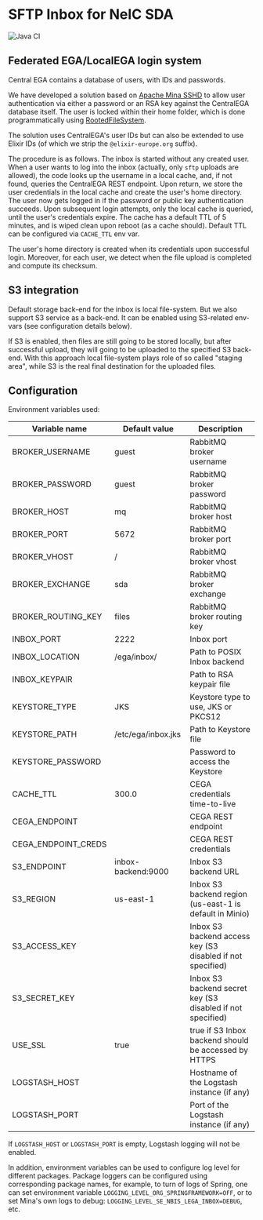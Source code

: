 # SFTP Inbox for NeIC SDA

![Java CI](https://github.com/neicnordic/sda-inbox-sftp/workflows/Java%20CI/badge.svg)

## Federated EGA/LocalEGA login system

Central EGA contains a database of users, with IDs and passwords.

We have developed a solution based on [Apache Mina SSHD](https://mina.apache.org/sshd-project/)
to allow user authentication via
either a password or an RSA key against the CentralEGA database
itself. The user is locked within their home folder, which is done programmatically using [RootedFileSystem](https://github.com/apache/mina-sshd/blob/master/sshd-core/src/main/java/org/apache/sshd/common/file/root/RootedFileSystem.java).

The solution uses CentralEGA's user IDs but can also be extended to
use Elixir IDs (of which we strip the ``@elixir-europe.org`` suffix).


The procedure is as follows. The inbox is started without any created
user. When a user wants to log into the inbox (actually, only ``sftp``
uploads are allowed), the code looks up the username in a local
cache, and, if not found, queries the CentralEGA REST endpoint. Upon
return, we store the user credentials in the local cache and create
the user's home directory. The user now gets logged in if the password
or public key authentication succeeds. Upon subsequent login attempts,
only the local cache is queried, until the user's credentials
expire. The cache has a default TTL of 5 minutes, and is wiped clean
upon reboot (as a cache should). Default TTL can be configured via ``CACHE_TTL`` env var.

The user's home directory is created when its credentials upon successful login.
Moreover, for each user, we detect when the file upload is completed and compute its
checksum. 

## S3 integration

Default storage back-end for the inbox is local file-system. But we also support S3 service as a back-end. It can be 
enabled using S3-related env-vars (see configuration details below).

If S3 is enabled, then files are still going to be stored locally, but after successful upload, they will going to be 
uploaded to the specified S3 back-end. With this approach local file-system plays role of so called "staging area", 
while S3 is the real final destination for the uploaded files.

## Configuration

Environment variables used:


| Variable name         | Default value     | Description                                                |
|-----------------------|-------------------|------------------------------------------------------------|
| BROKER_USERNAME       | guest             | RabbitMQ broker username                                   |
| BROKER_PASSWORD       | guest             | RabbitMQ broker password                                   |
| BROKER_HOST           | mq                | RabbitMQ broker host                                       |
| BROKER_PORT           | 5672              | RabbitMQ broker port                                       |
| BROKER_VHOST          | /                 | RabbitMQ broker vhost                                      |
| BROKER_EXCHANGE       | sda               | RabbitMQ broker exchange                                   |
| BROKER_ROUTING_KEY    | files             | RabbitMQ broker routing key                                |
| INBOX_PORT            | 2222              | Inbox port                                                 |
| INBOX_LOCATION        | /ega/inbox/       | Path to POSIX Inbox backend                                |
| INBOX_KEYPAIR         |                   | Path to RSA keypair file                                   |
| KEYSTORE_TYPE         | JKS               | Keystore type to use, JKS or PKCS12                        |
| KEYSTORE_PATH         | /etc/ega/inbox.jks | Path to Keystore file                                      |
| KEYSTORE_PASSWORD     |                   | Password to access the Keystore                            |
| CACHE_TTL             | 300.0             | CEGA credentials time-to-live                              |
| CEGA_ENDPOINT         |                   | CEGA REST endpoint                                         |
| CEGA_ENDPOINT_CREDS   |                   | CEGA REST credentials                                      |
| S3_ENDPOINT           | inbox-backend:9000 | Inbox S3 backend URL                                       |
| S3_REGION             | us-east-1         | Inbox S3 backend region (us-east-1 is default in Minio)    |
| S3_ACCESS_KEY         |                   | Inbox S3 backend access key (S3 disabled if not specified) |
| S3_SECRET_KEY         |                   | Inbox S3 backend secret key (S3 disabled if not specified) |
| USE_SSL               | true              | true if S3 Inbox backend should be accessed by HTTPS       |
| LOGSTASH_HOST         |                   | Hostname of the Logstash instance (if any)                 |
| LOGSTASH_PORT         |                   | Port of the Logstash instance (if any)                     |

If `LOGSTASH_HOST` or `LOGSTASH_PORT` is empty, Logstash logging will not be enabled.

In addition, environment variables can be used to configure log level for different packages. Package loggers can be configured using corresponding package names, for example, to turn of logs of Spring, one can set environment variable `LOGGING_LEVEL_ORG_SPRINGFRAMEWORK=OFF`, or to set Mina's own logs to debug: `LOGGING_LEVEL_SE_NBIS_LEGA_INBOX=DEBUG`, etc.
